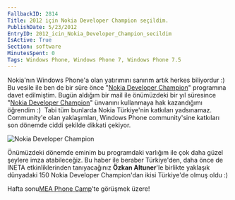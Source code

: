 ```yaml
---
FallbackID: 2814
Title: 2012 için Nokia Developer Champion seçildim.
PublishDate: 5/23/2012
EntryID: 2012_icin_Nokia_Developer_Champion_secildim
IsActive: True
Section: software
MinutesSpent: 0
Tags: Windows Phone, Windows Phone 7, Windows Phone 7.5
---
```

Nokia'nın Windows Phone'a olan yatırımını sanırım artık herkes
biliyordur :) Bu vesile ile ben de bir süre önce "[Nokia Developer
Champion](http://www.developer.nokia.com/Profile/?u=daronyondem)"
programına davet edilmiştim. Bugün aldığım bir mail ile önümüzdeki bir
yıl süresince "[Nokia Developer
Champion](http://www.developer.nokia.com/Profile/?u=daronyondem)"
ünvanını kullanmaya hak kazandığımı öğrendim :)  Tabi tüm bunlarda Nokia
Türkiye'nin katkıları yadsınamaz. Community'e olan yaklaşımları, Windows
Phone community'sine katkıları son dönemde ciddi şekilde dikkati
çekiyor.

![Nokia Developer
Champion](http://cdn.daron.yondem.com/assets/2814/Nokia-Champions.png)

Önümüzdeki dönemde eminim bu programdaki varlığım ile çok daha güzel
şeylere imza atabileceğiz. Bu haber ile beraber Türkiye'den, daha önce
de INETA etkinliklerinden tanıyacağınız **Özkan Altuner**'le birlikte
yaklaşık dünyadaki 150 Nokia Developer Champion'dan ikisi Türkiye'de
olmuş oldu :)

Hafta sonu[MEA Phone
Camp](http://daron.yondem.com/tr/post/MEA_Windows_Phone_Camp_Istanbulda)'te
görüşmek üzere!


